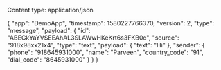 Content type: application/json
	
{
  "app": "DemoApp",
  "timestamp": 1580227766370,
  "version": 2,
  "type": "message",
  "payload": {
    "id": "ABEGkYaYVSEEAhAL3SLAWwHKeKrt6s3FKB0c",
    "source": "918x98xx21x4",
    "type": "text",
    "payload": {
      "text": "Hi"
    },
    "sender": {
      "phone": "918645931000",
      "name": "Parveen",
      "country_code": "91",
      "dial_code": "8645931000"
    }
  }
}
